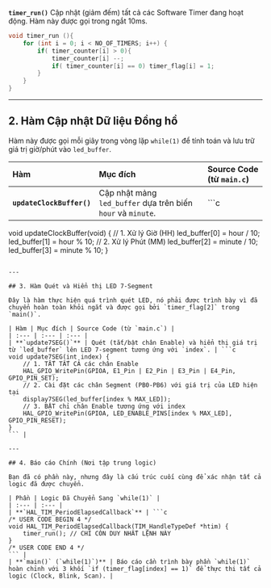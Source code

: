 **`timer_run()`** 
Cập nhật (giảm đếm) tất cả các Software Timer đang hoạt động. Hàm này được gọi trong ngắt 10ms. 
```c
void timer_run (){
    for (int i = 0; i < NO_OF_TIMERS; i++) {
        if( timer_counter[i] > 0){
            timer_counter[i] --;
            if( timer_counter[i] == 0) timer_flag[i] = 1;
        }
    }
}
``` 

---

## 2. Hàm Cập nhật Dữ liệu Đồng hồ

Hàm này được gọi mỗi giây trong vòng lặp `while(1)` để tính toán và lưu trữ giá trị giờ/phút vào `led_buffer`.

| Hàm | Mục đích | Source Code (từ `main.c`) |
| :--- | :--- | :--- |
| **`updateClockBuffer()`** | Cập nhật mảng `led_buffer` dựa trên biến `hour` và `minute`. | ```c
void updateClockBuffer(void) {
    // 1. Xử lý Giờ (HH)
    led_buffer[0] = hour / 10;
    led_buffer[1] = hour % 10;
    // 2. Xử lý Phút (MM)
    led_buffer[2] = minute / 10;
    led_buffer[3] = minute % 10;
}
``` |

---

## 3. Hàm Quét và Hiển thị LED 7-Segment

Đây là hàm thực hiện quá trình quét LED, nó phải được trình bày vì đã chuyển hoàn toàn khỏi ngắt và được gọi bởi `timer_flag[2]` trong `main()`.

| Hàm | Mục đích | Source Code (từ `main.c`) |
| :--- | :--- | :--- |
| **`update7SEG()`** | Quét (tắt/bật chân Enable) và hiển thị giá trị từ `led_buffer` lên LED 7-segment tương ứng với `index`. | ```c
void update7SEG(int index) {
    // 1. TẮT TẤT CẢ các chân Enable
    HAL_GPIO_WritePin(GPIOA, E1_Pin | E2_Pin | E3_Pin | E4_Pin, GPIO_PIN_SET);
    // 2. Cài đặt các chân Segment (PB0-PB6) với giá trị của LED hiện tại
    display7SEG(led_buffer[index % MAX_LED]);
    // 3. BẬT chỉ chân Enable tương ứng với index
    HAL_GPIO_WritePin(GPIOA, LED_ENABLE_PINS[index % MAX_LED], GPIO_PIN_RESET);
}
``` |

---

## 4. Báo cáo Chính (Nơi tập trung logic)

Bạn đã có phần này, nhưng đây là cấu trúc cuối cùng để xác nhận tất cả logic đã được chuyển.

| Phần | Logic Đã Chuyển Sang `while(1)` |
| :--- | :--- |
| **`HAL_TIM_PeriodElapsedCallback`** | ```c
/* USER CODE BEGIN 4 */
void HAL_TIM_PeriodElapsedCallback(TIM_HandleTypeDef *htim) {
    timer_run(); // CHỈ CÒN DUY NHẤT LỆNH NÀY
}
/* USER CODE END 4 */
``` |
| **`main()` (`while(1)`)** | Báo cáo cần trình bày phần `while(1)` hoàn chỉnh với 3 khối `if (timer_flag[index] == 1)` để thực thi tất cả logic (Clock, Blink, Scan). |
